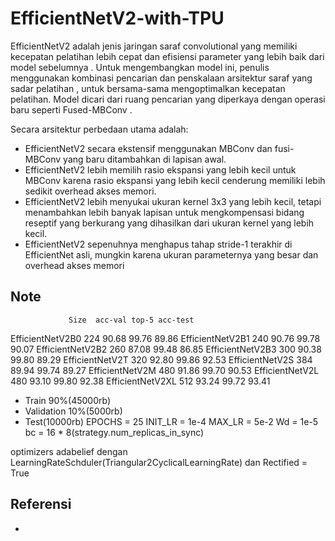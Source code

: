 # EfficientNetV2-with-TPU

EfficientNetV2 adalah jenis jaringan saraf convolutional yang memiliki kecepatan pelatihan lebih cepat dan efisiensi parameter yang lebih baik dari model sebelumnya . Untuk mengembangkan model ini, penulis menggunakan kombinasi pencarian dan penskalaan arsitektur saraf yang sadar pelatihan , untuk bersama-sama mengoptimalkan kecepatan pelatihan. Model dicari dari ruang pencarian yang diperkaya dengan operasi baru seperti Fused-MBConv .

Secara arsitektur perbedaan utama adalah:
- EfficientNetV2 secara ekstensif menggunakan MBConv dan fusi-MBConv yang baru ditambahkan di lapisan awal.
- EfficientNetV2 lebih memilih rasio ekspansi yang lebih kecil untuk MBConv karena rasio ekspansi yang lebih kecil cenderung memiliki lebih sedikit overhead akses memori.
- EfficientNetV2 lebih menyukai ukuran kernel 3x3 yang lebih kecil, tetapi menambahkan lebih banyak lapisan untuk mengkompensasi bidang reseptif yang berkurang yang dihasilkan dari ukuran kernel yang lebih kecil.
- EfficientNetV2 sepenuhnya menghapus tahap stride-1 terakhir di EfficientNet asli, mungkin karena ukuran parameternya yang besar dan overhead akses memori

## Note 



                 Size  acc-val top-5 acc-test
EfficientNetV2B0 224  90.68 99.76 89.86
EfficientNetV2B1 240  90.76 99.78 90.07 
EfficientNetV2B2 260  87.08 99.48 86.85
EfficientNetV2B3 300  90.38 99.80 89.29
EfficientNetV2T  320  92.80 99.86 92.53
EfficientNetV2S  384  89.94 99.74 89.27
EfficientNetV2M  480  91.86 99.70 90.53
EfficientNetV2L  480  93.10 99.80 92.38 
EfficientNetV2XL 512  93.24 99.72 93.41   

- Train 90%(45000rb)
- Validation 10%(5000rb) 
- Test(10000rb) 
EPOCHS = 25
INIT_LR = 1e-4
MAX_LR = 5e-2
Wd = 1e-5
bc = 16 * 8(strategy.num_replicas_in_sync) 

optimizers adabelief dengan LearningRateSchduler(Triangular2CyclicalLearningRate) dan Rectified = True


## Referensi

- 

